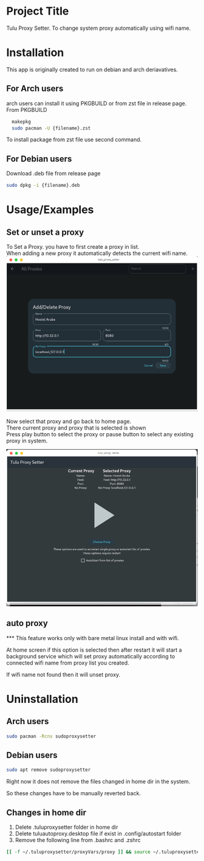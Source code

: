 
# Project Title

Tulu Proxy Setter. To change system proxy automatically using wifi name.



# Installation

This app is originally created to run on debian and arch deriavatives.
## For Arch users

arch users can install it using PKGBUILD or from zst file in release page.\
From PKGBUILD

```bash
  makepkg
  sudo pacman -U {filename}.zst

```
To install package from zst file use second command.

## For Debian users
Download .deb file from release page
```bash
sudo dpkg -i {filename}.deb
```


# Usage/Examples

## Set or unset a proxy
To Set a Proxy. you have to first create a proxy in list.\
When adding a new proxy it automatically detects the current wifi name.
![App Screenshot](https://raw.githubusercontent.com/Github-2lu/tulu_proxy_setter_mod/master/screenshot/add_new_proxy.png)

Now select that proxy and go back to home page.\
There current proxy and proxy that is selected is shown\
Press play button to select the proxy or pause button to select any existing proxy in system.

![App Screenshot](https://raw.githubusercontent.com/Github-2lu/tulu_proxy_setter_mod/master/screenshot/set_proxy.png)

## auto proxy
*** This feature works only with bare metal linux install and with wifi.

At home screen if this option is selected then after restart it will start a background service which will set proxy automatically according to connected wifi name from proxy list you created.

If wifi name not found then it will unset proxy.

# Uninstallation
## Arch users
```bash
sudo pacman -Rcns sudoproxysetter
```
## Debian users
```bash
sudo apt remove sudoproxysetter
```

Right now it does not remove the files changed in home dir in the system.

So these changes have to be manually reverted back.

## Changes in home dir
1. Delete .tuluproxysetter folder in home dir
2. Delete tuluautoproxy.desktop file if exist in .config/autostart folder
3. Remove the following line from .bashrc and .zshrc
```bash
[[ -f ~/.tuluproxysetter/proxyVars/proxy ]] && source ~/.tuluproxysetter/proxyVars/proxy
```
